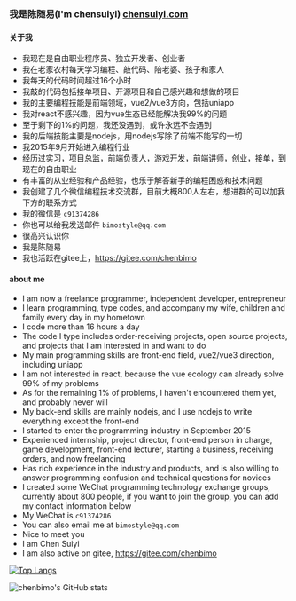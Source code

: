 ### 我是陈随易(I'm chensuiyi) [chensuiyi.com](https://chensuiyi.com) 


#### 关于我
  

- 我现在是自由职业程序员、独立开发者、创业者
- 我在老家农村每天学习编程、敲代码、陪老婆、孩子和家人
- 我每天的代码时间超过16个小时
- 我敲的代码包括接单项目、开源项目和自己感兴趣和想做的项目
- 我的主要编程技能是前端领域，vue2/vue3方向，包括uniapp
- 我对react不感兴趣，因为vue生态已经能解决我99%的问题
- 至于剩下的1%的问题，我还没遇到，或许永远不会遇到
- 我的后端技能主要是nodejs，用nodejs写除了前端不能写的一切
- 我2015年9月开始进入编程行业
- 经历过实习，项目总监，前端负责人，游戏开发，前端讲师，创业，接单，到现在的自由职业
- 有丰富的从业经验和产品经验，也乐于解答新手的编程困惑和技术问题
- 我创建了几个微信编程技术交流群，目前大概800人左右，想进群的可以加我下方的联系方式
- 我的微信是 `c91374286`
- 你也可以给我发送邮件 `bimostyle@qq.com`
- 很高兴认识你
- 我是陈随易
- 我也活跃在gitee上，https://gitee.com/chenbimo

#### about me

- I am now a freelance programmer, independent developer, entrepreneur
- I learn programming, type codes, and accompany my wife, children and family every day in my hometown
- I code more than 16 hours a day
- The code I type includes order-receiving projects, open source projects, and projects that I am interested in and want to do
- My main programming skills are front-end field, vue2/vue3 direction, including uniapp
- I am not interested in react, because the vue ecology can already solve 99% of my problems
- As for the remaining 1% of problems, I haven't encountered them yet, and probably never will
- My back-end skills are mainly nodejs, and I use nodejs to write everything except the front-end
- I started to enter the programming industry in September 2015
- Experienced internship, project director, front-end person in charge, game development, front-end lecturer, starting a business, receiving orders, and now freelancing
- Has rich experience in the industry and products, and is also willing to answer programming confusion and technical questions for novices
- I created some WeChat programming technology exchange groups, currently about 800 people, if you want to join the group, you can add my contact information below
- My WeChat is `c91374286`
- You can also email me at `bimostyle@qq.com`
- Nice to meet you
- I am Chen Suiyi
- I am also active on gitee, https://gitee.com/chenbimo

[![Top Langs](https://github-readme-stats.vercel.app/api/top-langs/?username=chenbimo)](https://github.com/anuraghazra/github-readme-stats)

![chenbimo's GitHub stats](https://github-readme-stats.vercel.app/api?username=chenbimo&border_color=2e4058)


  



